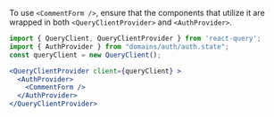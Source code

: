 To use `<CommentForm />`, ensure that the components that utilize it are wrapped in both `<QueryClientProvider>` and `<AuthProvider>`.

```jsx
import { QueryClient, QueryClientProvider } from 'react-query';
import { AuthProvider } from "domains/auth/auth.state";
const queryClient = new QueryClient();

<QueryClientProvider client={queryClient} >
  <AuthProvider>
    <CommentForm />
  </AuthProvider>
</QueryClientProvider>
```